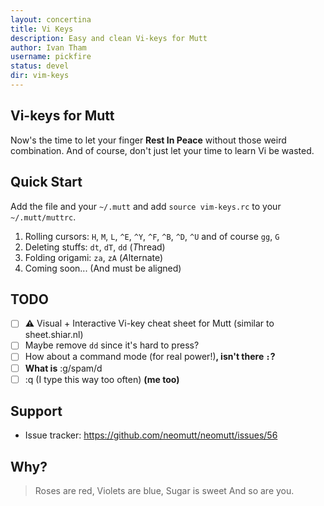 ```yaml
---
layout: concertina
title: Vi Keys
description: Easy and clean Vi-keys for Mutt
author: Ivan Tham
username: pickfire
status: devel
dir: vim-keys
---
```


## Vi-keys for Mutt

Now's the time to let your finger **Rest In Peace** without those weird
combination. And of course, don't just let your time to learn Vi be wasted.

## Quick Start

Add the file and your `~/.mutt` and add `source vim-keys.rc` to your
`~/.mutt/muttrc`.

1. Rolling cursors: `H`, `M`, `L`, `^E`, `^Y`, `^F`, `^B`, `^D`, `^U` and of
   course `gg`, `G`
2. Deleting stuffs: `dt`, `dT`, `dd` (*T*hread)
3. Folding origami: `za`, `zA` (*A*lternate)
4. Coming soon... (And must be aligned)

## TODO

- [ ] **&#x26A0;** Visual + Interactive Vi-key cheat sheet for Mutt (similar to
  sheet.shiar.nl)
- [ ] Maybe remove `dd` since it's hard to press?
- [ ] How about a command mode (for real power!)**, isn't there `:`?**
- [ ] **What is** :g/spam/d
- [ ] :q (I type this way too often) **(me too)**

## Support

- Issue tracker: https://github.com/neomutt/neomutt/issues/56

## Why?

> Roses are red,
> Violets are blue,
> Sugar is sweet
> And so are you.

